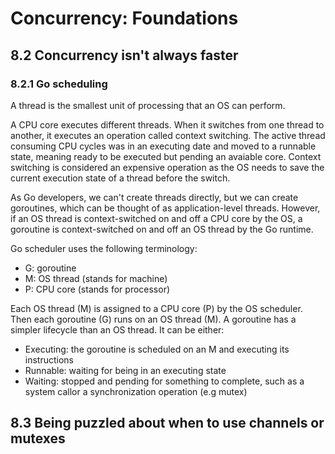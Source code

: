 # Concurrency: Foundations

## 8.2 Concurrency isn't always faster

### 8.2.1 Go scheduling

A thread is the smallest unit of processing that an OS can perform.

A CPU core executes different threads. When it switches from one thread to another, it executes an operation called context switching. The active thread consuming CPU cycles was in an executing date and moved to a runnable state, meaning ready to be executed but pending an avaiable core. Context switching is considered an expensive operation as the OS needs to save the current execution state of a thread before the switch.

As Go developers, we can't create threads directly, but we can create goroutines, which can be thought of as application-level threads. However, if an OS thread is context-switched on and off a CPU core by the OS, a goroutine is context-switched on and off an OS thread by the Go runtime.

Go scheduler uses the following terminology:

- G: goroutine
- M: OS thread (stands for machine)
- P: CPU core (stands for processor)

Each OS thread (M) is assigned to a CPU core (P) by the OS scheduler. Then each goroutine (G) runs on an OS thread (M). A goroutine has a simpler lifecycle than an OS thread. It can be either:

- Executing: the goroutine is scheduled on an M and executing its instructions
- Runnable: waiting for being in an executing state
- Waiting: stopped and pending for something to complete, such as a system callor a synchronization operation (e.g mutex)

## 8.3 Being puzzled about when to use channels or mutexes